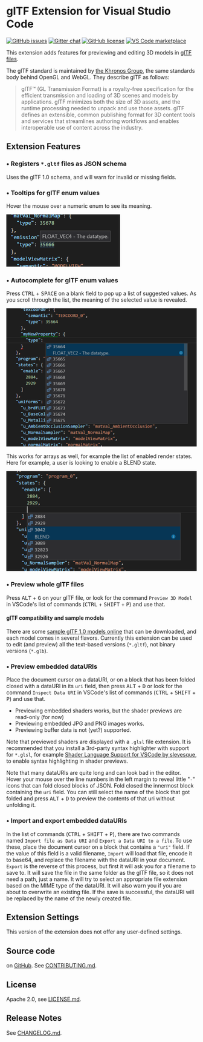 # glTF Extension for Visual Studio Code

[![GitHub issues](https://img.shields.io/github/issues/AnalyticalGraphicsInc/gltf-vscode.svg)](https://github.com/AnalyticalGraphicsInc/gltf-vscode/issues)
[![Gitter chat](https://img.shields.io/gitter/room/AnalyticalGraphicsInc/gltf-vscode.svg)](https://gitter.im/gltf-vscode/Lobby)
[![GitHub license](https://img.shields.io/badge/License-Apache%202.0-blue.svg)](https://github.com/AnalyticalGraphicsInc/gltf-vscode/blob/master/LICENSE.md)
[![VS Code marketplace](https://vsmarketplacebadge.apphb.com/installs/cesium.gltf-vscode.svg)](https://marketplace.visualstudio.com/items?itemName=cesium.gltf-vscode)

This extension adds features for previewing and editing 3D models in [glTF files](https://github.com/KhronosGroup/glTF).

The glTF standard is maintained by [the Khronos Group](https://www.khronos.org/), the same standards body behind OpenGL and WebGL.  They describe glTF as follows:

> glTF™ (GL Transmission Format) is a royalty-free specification for the efficient transmission and loading of 3D scenes and models by applications. glTF minimizes both the size of 3D assets, and the runtime processing needed to unpack and use those assets. glTF defines an extensible, common publishing format for 3D content tools and services that streamlines authoring workflows and enables interoperable use of content across the industry.

## Extension Features

### &bull; Registers `*.gltf` files as JSON schema

Uses the glTF 1.0 schema, and will warn for invalid or missing fields.

### &bull; Tooltips for glTF enum values

Hover the mouse over a numeric enum to see its meaning.

![Hover tooltips](images/EmissionHover.png)

### &bull; Autocomplete for glTF enum values

Press <kbd>CTRL</kbd> + <kbd>SPACE</kbd> on a blank field to pop up a list of suggested values.  As you scroll through the list, the meaning of the selected value is revealed.

![Property autocomplete](images/PropertyAutocomplete.png)

This works for arrays as well, for example the list of enabled render states.  Here for example, a user is looking to enable a BLEND state.

![Render states enable](images/StatesEnable.png)

### &bull;  Preview whole glTF files

Press <kbd>ALT</kbd> + <kbd>G</kbd> on your glTF file, or look for the command `Preview 3D Model` in VSCode's list of commands (<kbd>CTRL</kbd> + <kbd>SHIFT</kbd> + <kbd>P</kbd>) and use that.

#### glTF compatibility and sample models

There are some [sample glTF 1.0 models online](https://github.com/KhronosGroup/glTF-Sample-Models/tree/master/1.0) that can be downloaded, and each model comes in several flavors.  Currently this extension can be used to edit (and preview) all the text-based versions (`*.gltf`), not binary versions (`*.glb`).

### &bull;  Preview embedded dataURIs

Place the document cursor on a dataURI, or on a block that has been folded closed with a dataURI in its `uri` field, then press <kbd>ALT</kbd> + <kbd>D</kbd> or look for the command `Inspect Data URI` in VSCode's list of commands (<kbd>CTRL</kbd> + <kbd>SHIFT</kbd> + <kbd>P</kbd>) and use that.

* Previewing embedded shaders works, but the shader previews are read-only (for now)
* Previewing embedded JPG and PNG images works.
* Previewing buffer data is not (yet?) supported.

Note that previewed shaders are displayed with a `.glsl` file extension.  It is recommended that you install a 3rd-party syntax highlighter with support for `*.glsl`, for example [Shader Language Support for VSCode by slevesque](https://marketplace.visualstudio.com/items?itemName=slevesque.shader), to enable syntax highlighting in shader previews.

Note that many dataURIs are quite long and can look bad in the editor.  Hover your mouse over the line numbers in the left margin to reveal little "`-`" icons that can fold closed blocks of JSON.  Fold closed the innermost block containing the `uri` field.  You can still select the name of the block that got folded and press <kbd>ALT</kbd> + <kbd>D</kbd> to preview the contents of that uri without unfolding it.

### &bull;  Import and export embedded dataURIs

In the list of commands (<kbd>CTRL</kbd> + <kbd>SHIFT</kbd> + <kbd>P</kbd>), there are two commands named `Import file as Data URI` and `Export a Data URI to a file`.  To use these, place the document cursor on a block that contains a `"uri"` field.  If the value of this field is a valid filename, `Import` will load that file, encode it to base64, and replace the filename with the dataURI in your document.  `Export` is the reverse of this process, but first it will ask you for a filename to save to.  It will save the file in the same folder as the glTF file, so it does not need a path, just a name.  It will try to select an appropriate file extension based on the MIME type of the dataURI.  It will also warn you if you are about to overwrite an existing file.  If the save is successful, the dataURI will be replaced by the name of the newly created file.

## Extension Settings

This version of the extension does not offer any user-defined settings.

## Source code

on [GitHub](https://github.com/AnalyticalGraphicsInc/gltf-vscode).  See [CONTRIBUTING.md](CONTRIBUTING.md).

## License

Apache 2.0, see [LICENSE.md](LICENSE.md).

## Release Notes

See [CHANGELOG.md](CHANGELOG.md).
